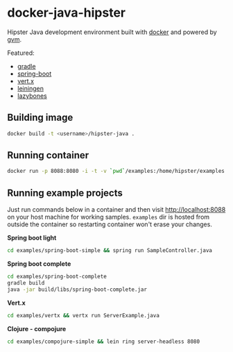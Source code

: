 docker-java-hipster
===================

Hipster Java development environment built with [docker](http://docker.io) and powered by [gvm](http://gvmtool.net/).

Featured:
- [gradle](http://www.gradle.org/)
- [spring-boot](http://projects.spring.io/spring-boot/)
- [vert.x](http://vertx.io/)
- [leiningen](http://leiningen.org/)
- [lazybones](https://github.com/pledbrook/lazybones)

Building image
--------------

```bash
docker build -t <username>/hipster-java .
```

Running container
-----------------

```bash
docker run -p 8088:8080 -i -t -v `pwd`/examples:/home/hipster/examples <username>/hipster-java
```

Running example projects
----------------

Just run commands below in a container and then visit [http://localhost:8088](http://localhost:8088) on your host machine for working samples. `examples` dir is hosted from outside the container so restarting container won't erase your changes.

**Spring boot light**

```bash
cd examples/spring-boot-simple && spring run SampleController.java
```

**Spring boot complete**

```bash
cd examples/spring-boot-complete
gradle build
java -jar build/libs/spring-boot-complete.jar
```

**Vert.x**
```bash
cd examples/vertx && vertx run ServerExample.java
```

**Clojure - compojure**
```bash
cd examples/compojure-simple && lein ring server-headless 8080
```
